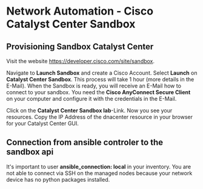# Network Automation - Cisco Catalyst Center Sandbox

## Provisioning Sandbox Catalyst Center

Visit the website https://developer.cisco.com/site/sandbox.

Navigate to **Launch Sandbox** and create a Cisco Account.
Select **Launch** on **Catalyst Center Sandbox**. This process will take 1 hour (more details in the E-Mail).
When the Sandbox is ready, you will receive an E-Mail how to connect to your sandbox. You need the **Cisco AnyConnect Secure Client** on your computer and configure it with the credentials in the E-Mail.

Click on the **Catalyst Center Sandbox lab**-Link. Now you see your resources. Copy the IP Address of the dnacenter resource in your browser for your Catalyst Center GUI.

## Connection from ansible controler to the sandbox api

It's important to user **ansible_connection: local** in your inventory. You are not able to connect via SSH on the managed nodes because your network device has no python packages installed.




